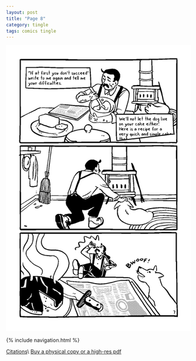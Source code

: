 ```yaml
---
layout: post
title: "Page 8"
category: tingle
tags: comics tingle
---
```


![Cover](/assets/misstingle/8.png)

{% include navigation.html %}

[Citations](https://liliantingle.nfshost.com/zine/citations/)\\
[Buy a physical copy ](https://audmcname.bigcartel.com)[or a high-res pdf](https://audmcname.itch.io)
